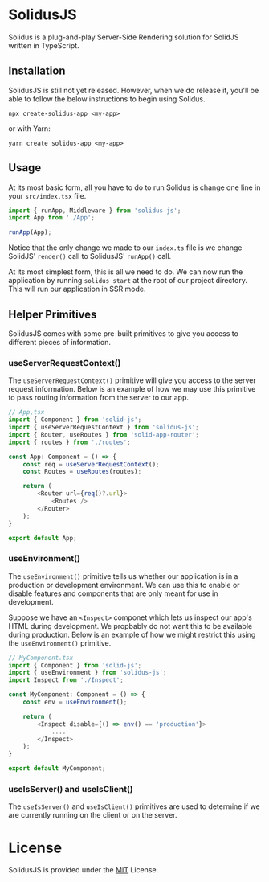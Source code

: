 # SolidusJS
Solidus is a plug-and-play Server-Side Rendering solution for SolidJS written in TypeScript.

## Installation
SolidusJS is still not yet released. However, when we do release it, you'll be able to follow the below instructions to begin using Solidus.
```
npx create-solidus-app <my-app>
```
or with Yarn:
```
yarn create solidus-app <my-app>
```

## Usage
At its most basic form, all you have to do to run Solidus is change one line in your `src/index.tsx` file.

```ts
import { runApp, Middleware } from 'solidus-js';
import App from './App';

runApp(App);
```
Notice that the only change we made to our `index.ts` file is we change SolidJS' `render()` call to SolidusJS' `runApp()` call.

At its most simplest form, this is all we need to do. We can now run the application by running `solidus start` at the root of our project directory. This will run our application in SSR mode.

## Helper Primitives
SolidusJS comes with some pre-built primitives to give you access to different pieces of information.

### useServerRequestContext()
The `useServerRequestContext()` primitive will give you access to the server request information. Below is an example of how we may use this primitive to pass routing information from the server to our app.
```ts
// App,tsx
import { Component } from 'solid-js';
import { useServerRequestContext } from 'solidus-js';
import { Router, useRoutes } from 'solid-app-router';
import { routes } from './routes';

const App: Component = () => {
    const req = useServerRequestContext();
    const Routes = useRoutes(routes);

    return (
        <Router url={req()?.url}>
            <Routes />
        </Router>
    );
}

export default App;
```

### useEnvironment()
The `useEnvironment()` primitive tells us whether our application is in a production or development environment. We can use this to enable or disable features and components that are only meant for use in development. 

Suppose we have an `<Inspect>` componet which lets us inspect our app's HTML during development. We propbably do not want this to be available during production. Below is an example of how we might restrict this using the `useEnvironment()` primitive.
```ts
// MyComponent.tsx
import { Component } from 'solid-js';
import { useEnvironment } from 'solidus-js';
import Inspect from './Inspect';

const MyComponent: Component = () => {
    const env = useEnvironment();

    return (
        <Inspect disable={() => env() == 'production'}>
            ....
        </Inspect>
    );
}

export default MyComponent;
```

### useIsServer() and useIsClient()
The `useIsServer()` and `useIsClient()` primitives are used to determine if we are currently running on the client or on the server.

# License
SolidusJS is provided under the [MIT](LICENSE) License.